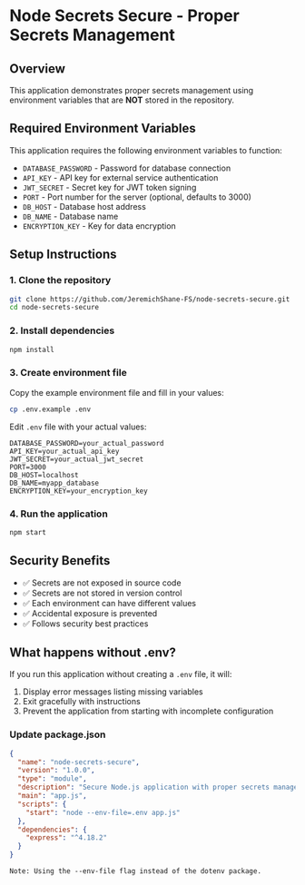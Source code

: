 # Node Secrets Secure - Proper Secrets Management

## Overview

This application demonstrates proper secrets management using environment variables that are **NOT** stored in the repository.

## Required Environment Variables

This application requires the following environment variables to function:

- `DATABASE_PASSWORD` - Password for database connection
- `API_KEY` - API key for external service authentication
- `JWT_SECRET` - Secret key for JWT token signing
- `PORT` - Port number for the server (optional, defaults to 3000)
- `DB_HOST` - Database host address
- `DB_NAME` - Database name
- `ENCRYPTION_KEY` - Key for data encryption

## Setup Instructions

### 1. Clone the repository

```bash
git clone https://github.com/JeremichShane-FS/node-secrets-secure.git
cd node-secrets-secure
```

### 2. Install dependencies

```bash
npm install
```

### 3. Create environment file

Copy the example environment file and fill in your values:

```bash
cp .env.example .env
```

Edit `.env` file with your actual values:

```
DATABASE_PASSWORD=your_actual_password
API_KEY=your_actual_api_key
JWT_SECRET=your_actual_jwt_secret
PORT=3000
DB_HOST=localhost
DB_NAME=myapp_database
ENCRYPTION_KEY=your_encryption_key
```

### 4. Run the application

```bash
npm start
```

## Security Benefits

- ✅ Secrets are not exposed in source code
- ✅ Secrets are not stored in version control
- ✅ Each environment can have different values
- ✅ Accidental exposure is prevented
- ✅ Follows security best practices

## What happens without .env?

If you run this application without creating a `.env` file, it will:

1. Display error messages listing missing variables
2. Exit gracefully with instructions
3. Prevent the application from starting with incomplete configuration

### Update package.json
```json
{
  "name": "node-secrets-secure",
  "version": "1.0.0",
  "type": "module",
  "description": "Secure Node.js application with proper secrets management",
  "main": "app.js",
  "scripts": {
    "start": "node --env-file=.env app.js"
  },
  "dependencies": {
    "express": "^4.18.2"
  }
}
```
`Note: Using the --env-file flag instead of the dotenv package.`
